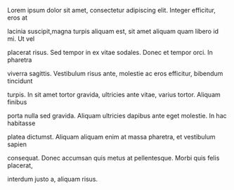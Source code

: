 Lorem ipsum dolor sit amet, consectetur adipiscing elit. Integer efficitur, eros at

lacinia suscipit,magna turpis aliquam est, sit amet aliquam quam libero id mi. Ut vel

placerat risus. Sed tempor in ex vitae sodales. Donec et tempor orci. In pharetra

viverra sagittis. Vestibulum risus ante, molestie ac eros efficitur, bibendum tincidunt

turpis. In sit amet tortor gravida, ultricies ante vitae, varius tortor. Aliquam finibus

porta nulla sed gravida. Aliquam ultricies dapibus ante eget molestie. In hac habitasse

platea dictumst. Aliquam aliquam enim at massa pharetra, et vestibulum sapien

consequat. Donec accumsan quis metus at pellentesque. Morbi quis felis placerat,

interdum justo a, aliquam risus.


